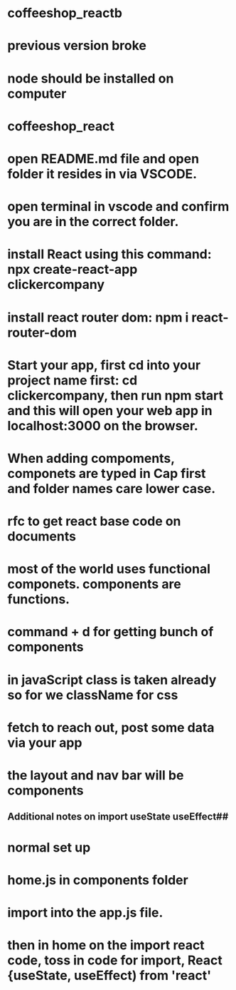 # coffeeshop_reactb
# previous version broke
# node should be installed on computer

# coffeeshop_react

# open README.md file and open folder it resides in via VSCODE.
# open terminal in vscode and confirm you are in the correct folder.
# install React using this command: npx create-react-app clickercompany
# install react router dom: npm i react-router-dom
# Start your app, first cd into your project name first: cd clickercompany, then run npm start and this will open your web app in localhost:3000 on the browser.
# When adding compoments, componets are typed in Cap first and folder names care lower case.
# rfc to get react base code on documents

# most of the world uses functional componets. components are functions.
# command + d for getting bunch of components
# in javaScript class is taken already so for we className for css
# fetch to reach out, post some data via your app
# the layout and nav bar will be components

## Additional notes on import useState useEffect##
# normal set up
# home.js in components folder
# import into the app.js file.

# then in home on the import react code, toss in code for import, React {useState, useEffect) from 'react'
# 